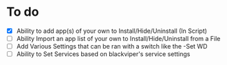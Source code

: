 # To do
- [X] Ability to add app(s) of your own to Install/Hide/Uninstall (In Script)
- [ ] Ability Import an app list of your own to Install/Hide/Uninstall from a File
- [ ] Add Various Settings that can be ran with a switch like the -Set WD
- [ ] Ability to Set Services based on blackviper's service settings
